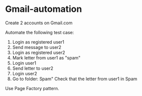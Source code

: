 # Gmail-automation

Create 2 accounts on Gmail.com

Automate the following test case:
1. Login as registered user1
2. Send message to user2
3. Login as registered user2
4. Mark letter from user1 as "spam"
5. Login user1 
6. Send letter to user2
7. Login user2
8. Go to folder: Spam"
Check that the letter from user1 in Spam

Use Page Factory pattern.
